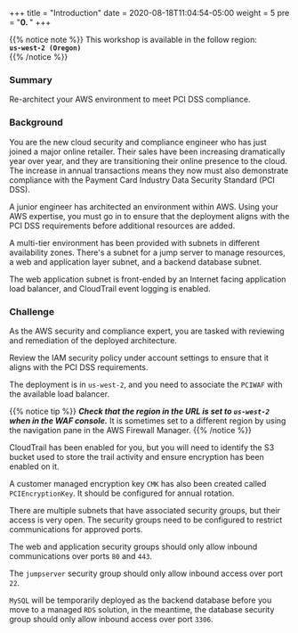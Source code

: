 +++
title = "Introduction"
date = 2020-08-18T11:04:54-05:00
weight = 5
pre = "<b>0. </b>"
+++

{{% notice note %}}
This workshop is available in the follow region:  
**`us-west-2 (Oregon)`**  
{{% /notice %}}


### Summary
Re-architect your AWS environment to meet PCI DSS compliance.

### Background

You are the new cloud security and compliance engineer who has just joined a major online retailer. Their sales have been increasing dramatically year over year, and they are transitioning their online presence to the cloud. The increase in annual transactions means they now must also demonstrate compliance with the Payment Card Industry Data Security Standard (PCI DSS).

A junior engineer has architected an environment within AWS. Using your AWS expertise, you must go in to ensure that the deployment aligns with the PCI DSS requirements before additional resources are added.

A multi-tier environment has been provided with subnets in different availability zones. There's a subnet for a jump server to manage resources, a web and application layer subnet, and a backend database subnet.

The web application subnet is front-ended by an Internet facing application load balancer, and CloudTrail event logging is enabled.

### Challenge

As the AWS security and compliance expert, you are tasked with reviewing and remediation of the deployed architecture.

Review the IAM security policy under account settings to ensure that it aligns with the PCI DSS requirements.

The deployment is in `us-west-2`, and you need to associate the `PCIWAF` with the available load balancer.

{{% notice tip %}}
***Check that the region in the URL is set to `us-west-2` when in the WAF console.***  It is sometimes set to a different region by using the navigation pane in the AWS Firewall Manager.
{{% /notice %}}

CloudTrail has been enabled for you, but you will need to identify the S3 bucket used to store the trail activity and ensure encryption has been enabled on it.

A customer managed encryption key `CMK` has also been created called `PCIEncryptionKey`. It should be configured for annual rotation.

There are multiple subnets that have associated security groups, but their access is very open. The security groups need to be configured to restrict communications for approved ports.

The web and application security groups should only allow inbound communications over ports `80` and `443`.

The `jumpserver` security group should only allow inbound access over port `22`.

`MySQL` will be temporarily deployed as the backend database before you move to a managed `RDS` solution, in the meantime, the database security group should only allow inbound access over port `3306`.
